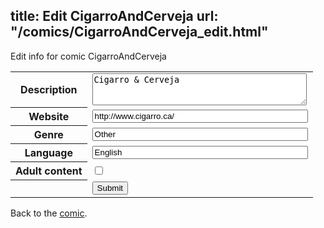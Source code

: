 title: Edit CigarroAndCerveja
url: "/comics/CigarroAndCerveja_edit.html"
---
Edit info for comic CigarroAndCerveja

<form name="comic" action="http://gaepostmail.appspot.com/comic/" method="post">
<table class="comicinfo">
<tr>
<th>Description</th><td><textarea name="description" cols="40" rows="3">Cigarro &amp; Cerveja</textarea></td>
</tr>
<tr>
<th>Website</th><td><input type="text" name="url" value="http://www.cigarro.ca/" size="40"/></td>
</tr>
<tr>
<th>Genre</th><td><input type="text" name="genre" value="Other" size="40"/></td>
</tr>
<tr>
<th>Language</th><td><input type="text" name="language" value="English" size="40"/></td>
</tr>
<tr>
<th>Adult content</th><td><input type="checkbox" name="adult" value="adult" /></td>
</tr>
<tr>
<th></th><td>
<input type="hidden" name="comic" value="CigarroAndCerveja" />
<input type="submit" name="submit" value="Submit" />
</td>
</tr>
</table>
</form>

Back to the [comic](CigarroAndCerveja.html).
